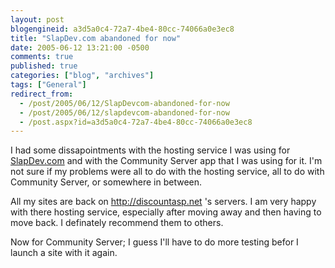 ```yaml
---
layout: post
blogengineid: a3d5a0c4-72a7-4be4-80cc-74066a0e3ec8
title: "SlapDev.com abandoned for now"
date: 2005-06-12 13:21:00 -0500
comments: true
published: true
categories: ["blog", "archives"]
tags: ["General"]
redirect_from: 
  - /post/2005/06/12/SlapDevcom-abandoned-for-now
  - /post/2005/06/12/slapdevcom-abandoned-for-now
  - /post.aspx?id=a3d5a0c4-72a7-4be4-80cc-74066a0e3ec8
---
```

<!-- more -->
<P>I had some dissapointments with the hosting service I was using for <a title="SlapDev.com" href="http://SlapDev.com" target="_blank">SlapDev.com</a> and with the Community Server app that I was using for it. I'm not sure if my problems were all to do with the hosting service, all to do with Community Server, or somewhere in between.</P>
<P>All my sites are back on <A href="http://discountasp.net">http://discountasp.net</A> 's servers. I am very happy with there hosting service, especially after moving away and then having to move back. I definately recommend them to others.</P>
<P>Now for Community Server; I guess I'll have to do more testing befor I launch a site with it again.</P>
